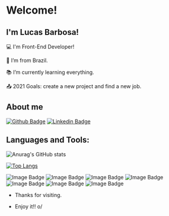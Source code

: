 # Welcome!

## I'm Lucas Barbosa!

:computer: I'm Front-End Developer!

:house_with_garden:  I’m from Brazil.

:books:  I’m currently learning everything.

:outbox_tray: 2021 Goals: create a new project and find a new job.

## About me

[![Github Badge](https://img.shields.io/badge/-Github-000?style=flat-square&logo=Github&logoColor=white&link=https://github.com/LucasBarbosaAlmeida)](https://github.com/LucasBarbosaAlmeida)    [![Linkedin Badge](https://img.shields.io/badge/LinkedIn-0077B5?style=for-the-badge&logo=linkedin&logoColor=white)](https://www.linkedin.com/in/lucasbalmeida/)

## Languages and Tools:

![Anurag's GitHub stats](https://github-readme-stats.vercel.app/api?username=LucasBarbosaAlmeida&show_icons=true&theme=radical)

[![Top Langs](https://github-readme-stats.vercel.app/api/top-langs/?username=LucasBarbosaAlmeida&layout=compact)](https://github.com/LucasBarbosaAlmeida/github-readme-stats)

![Image Badge](https://img.shields.io/badge/HTML5-E34F26?style=for-the-badge&logo=html5&logoColor=white) ![Image Badge](https://img.shields.io/badge/CSS3-1572B6?style=for-the-badge&logo=css3&logoColor=white) ![Image Badge](https://img.shields.io/badge/JavaScript-F7DF1E?style=for-the-badge&logo=javascript&logoColor=black) ![Image Badge](https://img.shields.io/badge/TypeScript-007ACC?style=for-the-badge&logo=typescript&logoColor=white) ![Image Badge](https://img.shields.io/badge/MySQL-00000F?style=for-the-badge&logo=mysql&logoColor=white) ![Image Badge](https://img.shields.io/badge/React_Native-20232A?style=for-the-badge&logo=react&logoColor=61DAFB) ![Image Badge](https://img.shields.io/badge/firebase-ffca28?style=for-the-badge&logo=firebase&logoColor=black)

- Thanks for visiting.

- Enjoy it!! o/

